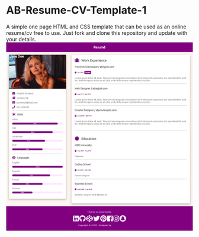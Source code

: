 # AB-Resume-CV-Template-1
A simple one page HTML and CSS template that can be used as an online resume/cv free to use. Just fork and clone this repository and update with your details.
<img src="Screenshot-Template 1.png">
